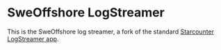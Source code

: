 # SweOffshore LogStreamer
This is the SweOffshore log streamer, a fork of the standard [Starcounter LogStreamer app](https://github.com/StarcounterPrefabs/LogStreamer).